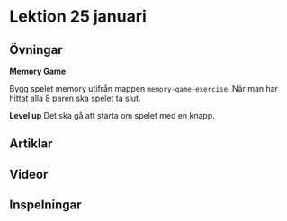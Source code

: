 # Lektion 25 januari

## Övningar

**Memory Game**

Bygg spelet memory utifrån mappen `memory-game-exercise`. När man har hittat alla 8 paren ska spelet ta slut.

**Level up**
Det ska gå att starta om spelet med en knapp.

## Artiklar

## Videor

## Inspelningar